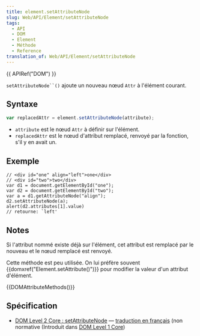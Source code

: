 ```yaml
---
title: element.setAttributeNode
slug: Web/API/Element/setAttributeNode
tags:
  - API
  - DOM
  - Element
  - Méthode
  - Reference
translation_of: Web/API/Element/setAttributeNode
---
```

{{ APIRef("DOM") }}

` setAttributeNode``() ` ajoute un nouveau nœud `Attr` à l'élément courant.

## Syntaxe

```js
var replacedAttr = element.setAttributeNode(attribute);
```

- `attribute` est le nœud `Attr` à définir sur l'élément.
- `replacedAttr` est le nœud d'attribut remplacé, renvoyé par la fonction, s'il y en avait un.

## Exemple

    // <div id="one" align="left">one</div>
    // <div id="two">two</div>
    var d1 = document.getElementById("one");
    var d2 = document.getElementById("two");
    var a = d1.getAttributeNode("align");
    d2.setAttributeNode(a);
    alert(d2.attributes[1].value)
    // retourne: `left'

## Notes

Si l'attribut nommé existe déjà sur l'élément, cet attribut est remplacé par le nouveau et le nœud remplacé est renvoyé.

Cette méthode est peu utilisée. On lui préfère souvent  {{domxref("Element.setAttribute()")}} pour modifier la valeur d'un attribut d'élément.

{{DOMAttributeMethods()}}

## Spécification

- [DOM Level 2 Core&nbsp;: setAttributeNode](http://www.w3.org/TR/DOM-Level-2-Core/core.html#ID-887236154) — [traduction en français](http://www.yoyodesign.org/doc/w3c/dom2-core/core.html#ID-887236154) (non normative (Introduit dans [DOM Level 1 Core](http://www.w3.org/TR/REC-DOM-Level-1/level-one-core.html#method-setAttributeNode))
